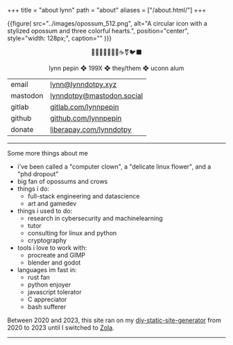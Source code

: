+++
title = "about lynn"
path = "about"
aliases = ["/about.html/"]
+++


{{figure(
  src="../images/opossum_512.png",
  alt="A circular icon with a stylized opossum and three colorful hearts.",
  position="center",
  style="width: 128px;",
  caption=""
)}}


<div style="text-align: center; display: flow"> 🏳️‍🌈🏳️‍⚧️🦀🐍👾☕️⚧️🐦‍⬛ 

lynn pepin ❖ 199X ❖ they/them ❖ uconn alum
</div>

| | |
|-|-|
| email  |[&#108;&#121;&#110;&#110;&#064;&#108;&#121;&#110;&#110;&#100;&#111;&#116;&#112;&#121;&#046;&#120;&#121;&#122;](mailto:&#108;&#121;&#110;&#110;&#064;&#108;&#121;&#110;&#110;&#100;&#111;&#116;&#112;&#121;&#046;&#120;&#121;&#122;)|
| mastodon | [lynndotpy@mastodon.social](https://mastodon.social/web/accounts/1086597#) |
| gitlab | [gitlab.com/lynnpepin](https://gitlab.com/lynnpepin/) |
| github | [github.com/lynnpepin](https://github.com/lynnpepin/) |
| donate | [liberapay.com/lynndotpy](https://liberapay.com/lynndotpy/) |


---

Some more things about me

- i've been called a "computer clown", a "delicate linux flower", and a "phd dropout"
- big fan of opossums and crows
- things i do:
  - full-stack engineering and datascience
  - art and gamedev
- things i used to do:
  - research in cybersecurity and machinelearning
  - tutor
  - consulting for linux and python
  - cryptography
- tools i love to work with:
  - procreate and GIMP
  - blender and godot
- languages im fast in:
  - rust fan
  - python enjoyer
  - javascript tolerator
  - C appreciator
  - bash sufferer


Between 2020 and 2023, this site ran on my [diy-static-site-generator](https://github.com/diy-static-site-generator) from 2020 to 2023 until I switched to [Zola](https://getzola.org).</p>


---